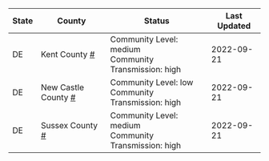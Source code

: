 State | County | Status | Last Updated
--- | --- | --- | --- 
DE | Kent County <a href="#kent_county">#</a> | <a name="kent_county"></a>Community Level: medium<br/>Community Transmission: high | 2022-09-21
DE | New Castle County <a href="#new_castle_county">#</a> | <a name="new_castle_county"></a>Community Level: low<br/>Community Transmission: high | 2022-09-21
DE | Sussex County <a href="#sussex_county">#</a> | <a name="sussex_county"></a>Community Level: medium<br/>Community Transmission: high | 2022-09-21
